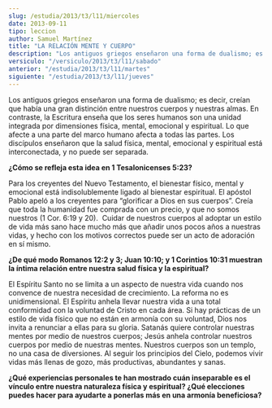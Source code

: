 ```yaml
---
slug: /estudia/2013/t3/l11/miercoles
date: 2013-09-11
tipo: leccion
author: Samuel Martínez
title: "LA RELACIÓN MENTE Y CUERPO"
description: "Los antiguos griegos enseñaron una forma de dualismo; es decir, creían que  había una gran distinción entre nuestros cuerpos y nuestras almas. En  contraste, la Escritura enseña que los seres humanos son una unidad integrada  por dimensiones física, mental, emocional y espirit..."
versiculo: "/versiculo/2013/t3/l11/sabado"
anterior: "/estudia/2013/t3/l11/martes"
siguiente: "/estudia/2013/t3/l11/jueves"
---
```


Los antiguos griegos enseñaron una forma de dualismo; es decir, creían que había una gran distinción entre nuestros cuerpos y nuestras almas. En contraste, la Escritura enseña que los seres humanos son una unidad integrada por dimensiones física, mental, emocional y espiritual. Lo que afecte a una parte del marco humano afecta a todas las partes. Los discípulos enseñaron que la salud física, mental, emocional y espiritual está interconectada, y no puede ser separada.

**¿Cómo se refleja esta idea en 1 Tesalonicenses 5:23?**

Para los creyentes del Nuevo Testamento, el bienestar físico, mental y emocional está indisolublemente ligado al bienestar espiritual. El apóstol Pablo apeló a los creyentes para “glorificar a Dios en sus cuerpos”. Creía que toda la humanidad fue comprada con un precio, y que no somos nuestros (1 Cor. 6:19 y 20).  Cuidar de nuestros cuerpos al adoptar un estilo de vida más sano hace mucho más que añadir unos pocos años a nuestras vidas, y hecho con los motivos correctos puede ser un acto de adoración en sí mismo.

**¿De qué modo Romanos 12:2 y 3; Juan 10:10; y 1 Corintios 10:31 muestran la íntima relación entre nuestra salud física y la espiritual?**

El Espíritu Santo no se limita a un aspecto de nuestra vida cuando nos convence de nuestra necesidad de crecimiento. La reforma no es unidimensional. El Espíritu anhela llevar nuestra vida a una total conformidad con la voluntad de Cristo en cada área. Si hay prácticas de un estilo de vida físico que no están en armonía con su voluntad, Dios nos invita a renunciar a ellas para su gloria. Satanás quiere controlar nuestras mentes por medio de nuestros cuerpos; Jesús anhela controlar nuestros cuerpos por medio de nuestras mentes. Nuestros cuerpos son un templo, no una casa de diversiones. Al seguir los principios del Cielo, podemos vivir vidas más llenas de gozo, más productivas, abundantes y sanas.

**¿Qué experiencias personales te han mostrado cuán inseparable es el vínculo entre nuestra naturaleza física y espiritual? ¿Qué elecciones puedes hacer para ayudarte a ponerlas más en una armonía beneficiosa?**

